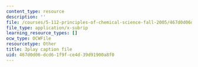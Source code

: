 ```yaml
---
content_type: resource
description: ''
file: /courses/5-112-principles-of-chemical-science-fall-2005/467d0d06dcd61f9fce4d39d91900a8f0_QyishgPCBfg.srt
file_type: application/x-subrip
learning_resource_types: []
ocw_type: OCWFile
resourcetype: Other
title: 3play caption file
uid: 467d0d06-dcd6-1f9f-ce4d-39d91900a8f0
---
```

